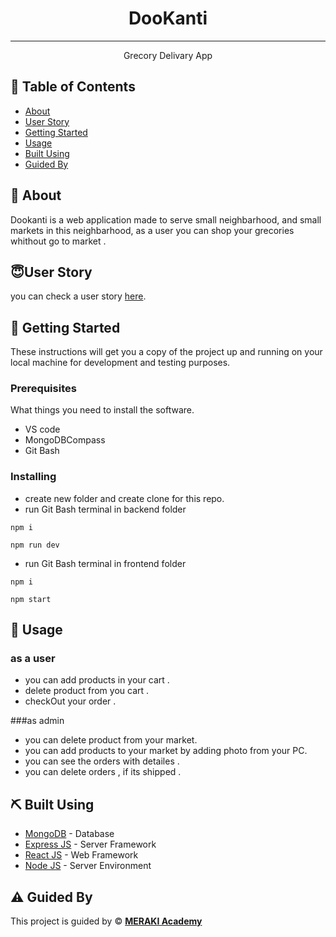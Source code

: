 

<h1 align="center">DooKanti</h1>

---

<p align="center">Grecory Delivary App 
    <br> 
</p>

## 📝 Table of Contents

- [About](#about)
- [User Story](#user_story)
- [Getting Started](#getting_started)
- [Usage](#usage)
- [Built Using](#built_using)
- [Guided By](#guided_by)

## 🧐 About <a name = "about"></a>

Dookanti is a web application made to serve small neighbarhood, and small markets in this neighbarhood, as a user you can shop your grecories whithout go to market .

## 😇User Story <a name = "user_story"></a>
you can check a user story [here](https://trello.com/b/HhRduBEN/project-management).

## 🏁 Getting Started <a name = "getting_started"></a>

These instructions will get you a copy of the project up and running on your local machine for development and testing purposes.

### Prerequisites

What things you need to install the software.
- VS code 
- MongoDBCompass
- Git Bash

### Installing

- create new folder and create clone for this repo.
- run Git Bash terminal in backend folder
```
npm i 
```

```
npm run dev 
```
- run Git Bash terminal in frontend folder  
``` 
npm i
```

```
npm start
```


## 🎈 Usage <a name="usage"></a>

### as a user 
- you can add products in your cart .
- delete product from you cart .
- checkOut your order .

###as admin 
- you can delete product from your market. 
- you can add products to your market by adding photo from your PC.
- you can see the orders with detailes .
- you can delete orders , if its shipped .

## ⛏️ Built Using <a name = "built_using"></a>

- [MongoDB](https://www.mongodb.com/) - Database
- [Express JS](https://expressjs.com/) - Server Framework
- [React JS](https://https://reactjs.org/) - Web Framework
- [Node JS](https://nodejs.org/en/) - Server Environment

## ⚠️ Guided By <a name = "guided_by"></a>

This project is guided by ©️ **[MERAKI Academy](https://www.meraki-academy.org)**
